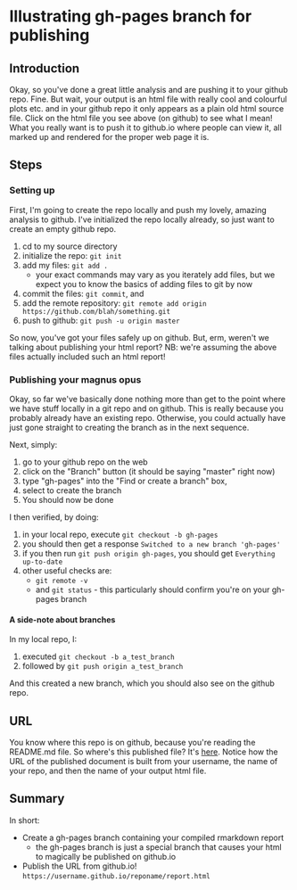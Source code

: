 # Illustrating gh-pages branch for publishing

## Introduction

Okay, so you've done a great little analysis and are pushing it to 
your github repo. Fine. But wait, your output is an html file
with really cool and colourful plots etc. and in your github
repo it only appears as a plain old html source file. Click on
the html file you see above (on github) to see what I mean!
What you
really want is to push it to github.io where people can view
it, all marked up and rendered for the proper web page it is.

## Steps

### Setting up

First, I'm going to create the repo locally and push my lovely, 
amazing analysis to github. I've initialized the repo locally
already, so just want to create an empty github repo.

1. cd to my source directory
2. initialize the repo: `git init`
3. add my files: `git add .`
    * your exact commands may vary as you iterately add files,
but we expect you to know the basics of adding files to
git by now
4. commit the files: `git commit`, and
5. add the remote repository: `git remote add origin https://github.com/blah/something.git`
5. push to github: `git push -u origin master`

So now, you've got your files safely up on github. But, erm, weren't
we talking about publishing your html report? NB: we're assuming the
above files actually included such an html report!

### Publishing your magnus opus

Okay, so far we've basically done nothing more than get to the point
where we have stuff locally in a git repo and on github.
This is really because you probably already have an existing repo.
Otherwise, you could actually have just gone straight to creating the branch
as in the next sequence.

Next, simply:

1. go to your github repo on the web
2. click on the "Branch" button (it should be saying "master" right now)
3. type "gh-pages" into the "Find or create a branch" box,
4. select to create the branch
5. You should now be done

I then verified, by doing:

1. in your local repo, execute `git checkout -b gh-pages`
2. you should then get a response `Switched to a new branch 'gh-pages'`
3. if you then run `git push origin gh-pages`, you should get `Everything up-to-date`
4. other useful checks are:
    * `git remote -v`
    * and `git status` - this particularly should confirm you're on your gh-pages branch

#### A side-note about branches

In my local repo, I:

1. executed `git checkout -b a_test_branch`
2. followed by `git push origin a_test_branch`

And this created a new branch, which you should also see on the github repo.

## URL

You know where this repo is on github, because you're reading the README.md file. So where's
this published file? It's [here](https://gtmaskall.github.io/mtcarsExample/mtcarsAnalysis.html).
Notice how the URL of the published document is built from your username, the name of your
repo, and then the name of your output html file.

## Summary

In short:

* Create a gh-pages branch containing your compiled rmarkdown report
    * the gh-pages branch is just a special branch that causes your html to magically
be published on github.io
* Publish the URL from github.io! `https://username.github.io/reponame/report.html`
